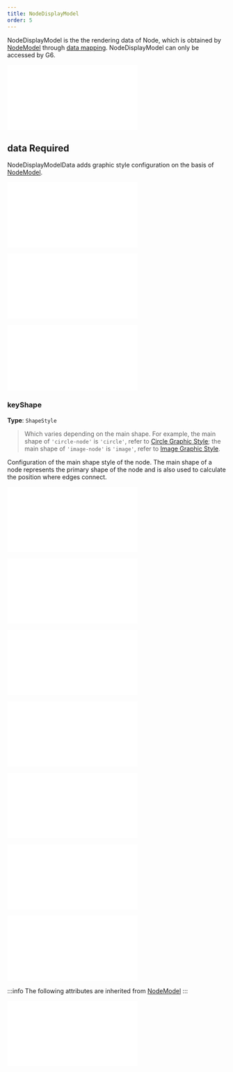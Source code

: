 ```yaml
---
title: NodeDisplayModel
order: 5
---
```


NodeDisplayModel is the the rendering data of Node, which is obtained by [NodeModel](./NodeModel.en.md) through [data mapping](./DataIntro.en.md#mappers). NodeDisplayModel can only be accessed by G6.

<embed src="../../common/DataID.en.md"></embed>

## data <Badge type="error">Required</Badge>

NodeDisplayModelData adds graphic style configuration on the basis of [NodeModel](./NodeModel.en.md).

<embed src="../../common/DataAttrTips.en.md"></embed>

<embed src="../../common/LodLevels.en.md"></embed>

<embed src="../../common/DataAnimates.en.md"></embed>

### keyShape

**Type**: `ShapeStyle`

> Which varies depending on the main shape. For example, the main shape of `'circle-node'` is `'circle'`, refer to [Circle Graphic Style](/en/apis/shape/circle-style-props); the main shape of `'image-node'` is `'image'`, refer to [Image Graphic Style](/en/apis/shape/image-style-props).

Configuration of the main shape style of the node. The main shape of a node represents the primary shape of the node and is also used to calculate the position where edges connect.

<embed src="../../common/DataIconShape.en.md"></embed>

<embed src="../../common/DataHaloShape.en.md"></embed>

<embed src="../../common/DataLabelShape.en.md"></embed>

<embed src="../../common/DataLabelBackgroundShape.en.md"></embed>

<embed src="../../common/DataBadgeShapes.en.md"></embed>

<embed src="../../common/DataAnchorShapes.en.md"></embed>

<embed src="../../common/DataOtherShapes.en.md"></embed>

:::info
The following attributes are inherited from [NodeModel](./NodeModel.en.md)
:::

<embed src="../../common/NodeUserModel.en.md"></embed>
